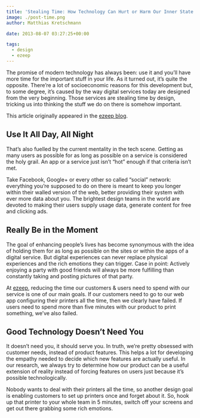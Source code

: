 ```yaml
---
title: 'Stealing Time: How Technology Can Hurt or Harm Our Inner State'
image: ./post-time.png
author: Matthias Kretschmann

date: 2013-08-07 03:27:25+00:00

tags:
  - design
  - ezeep
---
```


The promise of modern technology has always been: use it and you’ll have more time for the important stuff in your life. As it turned out, it’s quite the opposite. There’re a lot of socioeconomic reasons for this development but, to some degree, it’s caused by the way digital services today are designed from the very beginning. Those services are stealing time by design, tricking us into thinking the stuff we do on there is somehow important.

<p class="alert alert-info">
  This article originally appeared in the <a href="https://www.ezeep.com/blog/stealing-time-how-technology-can-hurt-or-harm-our-quality-of-life/">ezeep blog</a>.
</p>

## Use It All Day, All Night

That’s also fuelled by the current mentality in the tech scene. Getting as many users as possible for as long as possible on a service is considered the holy grail. An app or a service just isn’t “hot” enough if that criteria isn’t met.

Take Facebook, Google+ or every other so called “social” network: everything you’re supposed to do on there is meant to keep you longer within their walled version of the web, better providing their system with ever more data about you. The brightest design teams in the world are devoted to making their users supply usage data, generate content for free and clicking ads.

## Really Be in the Moment

The goal of enhancing people’s lives has become synonymous with the idea of holding them for as long as possible on the sites or within the apps of a digital service. But digital experiences can never replace physical experiences and the rich emotions they can trigger. Case in point: Actively enjoying a party with good friends will always be more fulfilling than constantly taking and posting pictures of that party.

At [ezeep](https://www.ezeep.com), reducing the time our customers & users need to spend with our service is one of our main goals. If our customers need to go to our web app configuring their printers all the time, then we clearly have failed. If users need to spend more than five minutes with our product to print something, we’ve also failed.

## Good Technology Doesn’t Need You

It doesn’t need you, it should serve you. In truth, we’re pretty obsessed with customer needs, instead of product features. This helps a lot for developing the empathy needed to decide which new features are actually useful. In our research, we always try to determine how our product can be a useful extension of reality instead of forcing features on users just because it’s possible technologically.

Nobody wants to deal with their printers all the time, so another design goal is enabling customers to set up printers once and forget about it. So, hook up that printer to your whole team in 5 minutes, switch off your screens and get out there grabbing some rich emotions.
